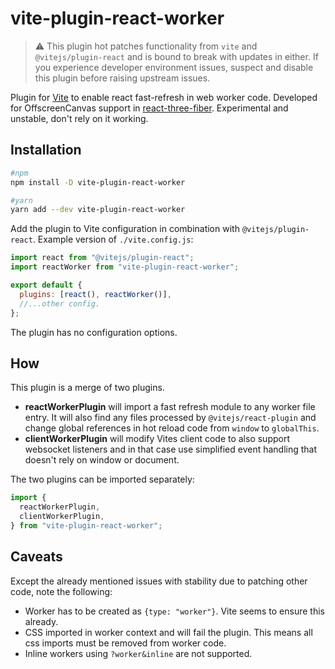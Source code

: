 # vite-plugin-react-worker

> :warning: This plugin hot patches functionality from `vite` and `@vitejs/plugin-react` and is bound to break with updates in either. If you experience developer environment issues, suspect and disable this plugin before raising upstream issues.

Plugin for [Vite](https://vitejs.dev) to enable react fast-refresh in web worker code. Developed for OffscreenCanvas support in [react-three-fiber](https://github.com/pmndrs/react-three-fiber). Experimental and unstable, don't rely on it working.

## Installation

```bash
#npm
npm install -D vite-plugin-react-worker

#yarn
yarn add --dev vite-plugin-react-worker
```

Add the plugin to Vite configuration in combination with `@vitejs/plugin-react`. Example version of `./vite.config.js`:

```js
import react from "@vitejs/plugin-react";
import reactWorker from "vite-plugin-react-worker";

export default {
  plugins: [react(), reactWorker()],
  //...other config.
};
```

The plugin has no configuration options.

## How

This plugin is a merge of two plugins.

- **reactWorkerPlugin** will import a fast refresh module to any worker file entry. It will also find any files processed by `@vitejs/react-plugin` and change global references in hot reload code from `window` to `globalThis`.
- **clientWorkerPlugin** will modify Vites client code to also support websocket listeners and in that case use simplified event handling that doesn't rely on window or document.

The two plugins can be imported separately:

```js
import {
  reactWorkerPlugin,
  clientWorkerPlugin,
} from "vite-plugin-react-worker";
```

## Caveats

Except the already mentioned issues with stability due to patching other code, note the following:

- Worker has to be created as `{type: "worker"}`. Vite seems to ensure this already.
- CSS imported in worker context and will fail the plugin. This means all css imports must be removed from worker code.
- Inline workers using `?worker&inline` are not supported.
